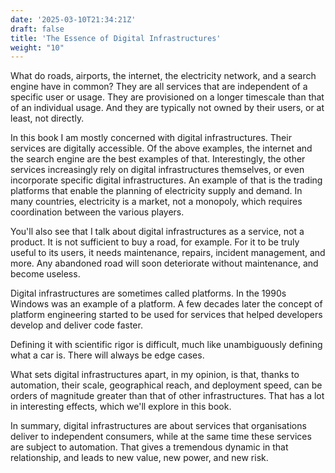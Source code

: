 ```yaml
---
date: '2025-03-10T21:34:21Z'
draft: false
title: 'The Essence of Digital Infrastructures'
weight: "10" 
---
```


What do roads, airports, the internet, the electricity network, and a search engine have in common? They are all services that are independent of a specific user or usage. They are provisioned on a longer timescale than that of an individual usage. And they are typically not owned by their users, or at least, not directly.

In this book I am mostly concerned with digital infrastructures. Their services are digitally accessible. Of the above examples, the internet and the search engine are the best examples of that. Interestingly, the other services increasingly rely on digital infrastructures themselves, or even incorporate specific digital infrastructures. An example of that is the trading platforms that enable the planning of electricity supply and demand. In many countries, electricity is a market, not a monopoly, which requires coordination between the various players.

You'll also see that I talk about digital infrastructures as a service, not a product. It is not sufficient to buy a road, for example. For it to be truly useful to its users, it needs maintenance, repairs, incident management, and more. Any abandoned road will soon deteriorate without maintenance, and become useless.

Digital infrastructures are sometimes called platforms. In the 1990s Windows was an example of a platform. A few decades later the concept of platform engineering started to be used for services that helped developers develop and deliver code faster.

Defining it with scientific rigor is difficult, much like unambiguously defining what a car is.
There will always be edge cases.

What sets digital infrastructures apart, in my opinion, is that, thanks to automation, their scale, geographical reach, and deployment speed, can be orders of magnitude greater than that of other infrastructures. That has a lot in interesting effects, which we'll explore in this book.

In summary, digital infrastructures are about services that organisations deliver to independent consumers, while at the same time these services are subject to automation. That gives a tremendous dynamic in that relationship, and leads to new value, new power, and new risk.
